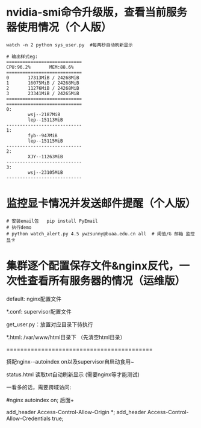 # nvidia-smi命令升级版，查看当前服务器使用情况（个人版）

```
watch -n 2 python sys_user.py  #每两秒自动刷新显示

# 输出样式eg:
============================
CPU:96.2%       MEM:88.6%
============================
0       17313MiB / 24268MiB
1       16075MiB / 24268MiB
2       11276MiB / 24268MiB
3       23341MiB / 24265MiB
============================
============================
0:
        wsj--2187MiB
        lep--15113MiB
----------------------------
1:
        fyb--947MiB
        lep--15115MiB
----------------------------
2:
        XJY--11263MiB
----------------------------
3:
        wsj--23105MiB
----------------------------

```

# 监控显卡情况并发送邮件提醒（个人版）
```
# 安装email包   pip install PyEmail
# 执行demo
# python watch_alert.py 4.5 ywzsunny@buaa.edu.cn all  # 阈值/G 邮箱 监控显卡
```


# 集群逐个配置保存文件&nginx反代，一次性查看所有服务器的情况（运维版）

default: nginx配置文件

*.conf: supervisor配置文件

get_user.py：放置对应目录下待执行

*.html: /var/www/html目录下 （先清空html目录）



==========================================

搭配nginx--autoindex on以及supervisor自启动食用~



status.html 读取txt自动刷新显示 (需要nginx等才能测试)



一看多的话，需要跨域访问: 

#nginx autoindex on; 后面+

add_header Access-Control-Allow-Origin *;
add_header Access-Control-Allow-Credentials true;







